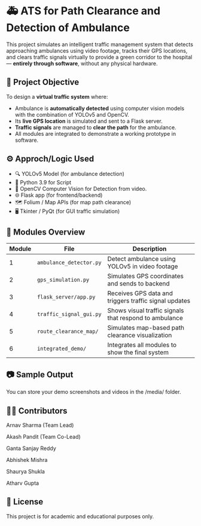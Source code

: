# 🚑 ATS for Path Clearance and Detection of Ambulance

This project simulates an intelligent traffic management system that detects approaching ambulances using video footage, tracks their GPS locations, and clears traffic signals virtually to provide a green corridor to the hospital — **entirely through software**, without any physical hardware.

## 📌 Project Objective

To design a **virtual traffic system** where:
- Ambulance is **automatically detected** using computer vision models with the combination of YOLOv5 and OpenCV. 
- Its **live GPS location** is simulated and sent to a Flask server.
- **Traffic signals** are managed to **clear the path** for the ambulance.
- All modules are integrated to demonstrate a working prototype in software.

## ⚙️ Approch/Logic Used

- 🔍 YOLOv5 Model (for ambulance detection)
- 🐍 Python 3.9 for Script 
- 🧠 OpenCV Computer Vision for Detection from video.
- 🌐 Flask app (for frontend/backend)
- 🗺️ Folium / Map APIs (for map path clearance)
- 🖥️ Tkinter / PyQt (for GUI traffic simulation)

## 🚦 Modules Overview

| Module | File | Description |
|--------|------|-------------|
| 1 | `ambulance_detector.py` | Detect ambulance using YOLOv5 in video footage |
| 2 | `gps_simulation.py` | Simulates GPS coordinates and sends to backend |
| 3 | `flask_server/app.py` | Receives GPS data and triggers traffic signal updates |
| 4 | `traffic_signal_gui.py` | Shows visual traffic signals that respond to ambulance |
| 5 | `route_clearance_map/` | Simulates map-based path clearance visualization |
| 6 | `integrated_demo/` | Integrates all modules to show the final system |

## 📷 Sample Output

You can store your demo screenshots and videos in the /media/ folder.

## 🙋‍♂️ Contributors
Arnav Sharma (Team Lead)

Akash Pandit (Team Co-Lead)

Ganta Sanjay Reddy

Abhishek Mishra

Shaurya Shukla

Atharv Gupta


## 📜 License

This project is for academic and educational purposes only.

